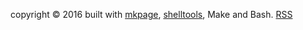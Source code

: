 copyright &copy; 2016 built with [mkpage](https://rsdoiel.github.io/mkpage), [shelltools](https://rsdoiel.github.io/shelltools), Make and Bash. [RSS](/rss.xml)
